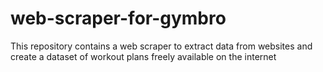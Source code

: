 # web-scraper-for-gymbro
This repository contains a web scraper to extract data from websites and create a dataset of workout plans freely available on the internet

